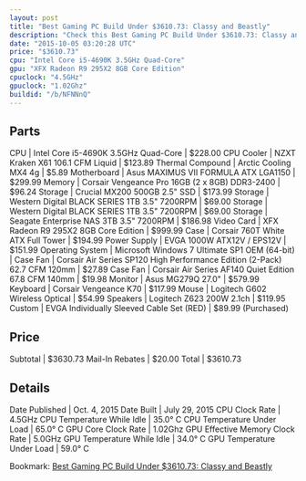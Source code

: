 ```yaml
---
layout: post
title: "Best Gaming PC Build Under $3610.73: Classy and Beastly"
description: "Check this Best Gaming PC Build Under $3610.73: Classy and Beastly. CPU: Intel Core i5-4690K 3.5GHz Quad-Core, CPU Cooler: NZXT Kraken X61 106.1 CFM Liquid, Thermal Compou"
date: "2015-10-05 03:20:28 UTC"
price: "$3610.73"
cpu: "Intel Core i5-4690K 3.5GHz Quad-Core"
gpu: "XFX Radeon R9 295X2 8GB Core Edition"
cpuclock: "4.5GHz"
gpuclock: "1.02Ghz"
buildid: "/b/NFNNnQ"
---
```


## Parts

CPU | Intel Core i5-4690K 3.5GHz Quad-Core | $228.00
CPU Cooler | NZXT Kraken X61 106.1 CFM Liquid | $123.89
Thermal Compound | Arctic Cooling MX4 4g | $5.89
Motherboard | Asus MAXIMUS VII FORMULA ATX LGA1150 | $299.99
Memory | Corsair Vengeance Pro 16GB (2 x 8GB) DDR3-2400 | $96.24
Storage | Crucial MX200 500GB 2.5" SSD | $173.99
Storage | Western Digital BLACK SERIES 1TB 3.5" 7200RPM | $69.00
Storage | Western Digital BLACK SERIES 1TB 3.5" 7200RPM | $69.00
Storage | Seagate Enterprise NAS 3TB 3.5" 7200RPM | $186.98
Video Card | XFX Radeon R9 295X2 8GB Core Edition | $999.99
Case | Corsair 760T White ATX Full Tower | $194.99
Power Supply | EVGA 1000W ATX12V / EPS12V | $151.99
Operating System | Microsoft Windows 7 Ultimate SP1 OEM (64-bit) | 
Case Fan | Corsair Air Series SP120 High Performance Edition (2-Pack) 62.7 CFM 120mm | $27.89
Case Fan | Corsair Air Series AF140 Quiet Edition 67.8 CFM 140mm | $19.98
Monitor | Asus MG279Q 27.0" | $579.99
Keyboard | Corsair Vengeance K70 | $117.99
Mouse | Logitech G602 Wireless Optical | $54.99
Speakers | Logitech Z623 200W 2.1ch | $119.95
Custom | EVGA Individually Sleeved Cable Set (RED) | $89.99 (Purchased)

## Price

Subtotal | $3630.73
Mail-In Rebates | $20.00
Total | $3610.73

## Details

Date Published | Oct. 4, 2015
Date Built | July 29, 2015
CPU Clock Rate | 4.5GHz
CPU Temperature While Idle | 35.0° C
CPU Temperature Under Load | 65.0° C
GPU Core Clock Rate | 1.02Ghz
GPU Effective Memory Clock Rate | 5.0GHz
GPU Temperature While Idle | 34.0° C
GPU Temperature Under Load | 59.0° C

Bookmark: [Best Gaming PC Build Under $3610.73: Classy and Beastly](http://pcbuilders.github.io/2015/10/05/best-gaming-pc-build-under-3610-dollars-dot-73-classy-and-beastly/)

